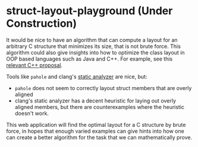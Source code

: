 # struct-layout-playground (Under Construction)

It would be nice to have an algorithm that can compute a layout for an arbitrary C structure that minimizes its size, that is not brute force.
This algorithm could also give insights into how to optimize the class layout in OOP based languages such as Java and C++. For example,
see this [relevant C++ proposal](https://www.open-std.org/jtc1/sc22/wg21/docs/papers/2019/p1112r2.pdf).

Tools like `pahole` and clang's [static analyzer](https://clang.llvm.org/docs/analyzer/checkers.html#optin-performance-padding) are nice, but:

- `pahole` does not seem to correctly layout struct members that are overly aligned
- clang's static analyzer has a decent heuristic for laying out overly aligned members, but there are counterexamples where the heuristic doesn't work.

This web application will find the optimal layout for a C structure by brute force, in hopes that enough varied examples can give hints into how one can
create a better algorithm for the task that we can mathematically prove.
